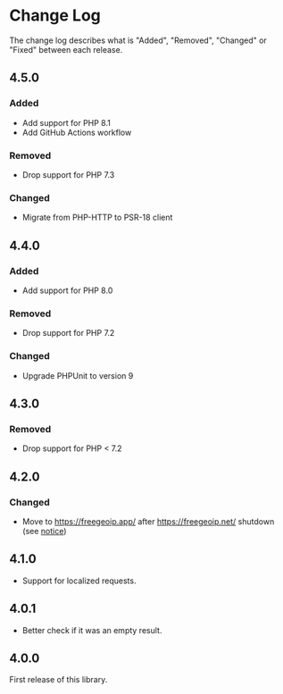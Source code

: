 # Change Log

The change log describes what is "Added", "Removed", "Changed" or "Fixed" between each release.

## 4.5.0

### Added

- Add support for PHP 8.1
- Add GitHub Actions workflow

### Removed

- Drop support for PHP 7.3

### Changed

- Migrate from PHP-HTTP to PSR-18 client

## 4.4.0

### Added

- Add support for PHP 8.0

### Removed

- Drop support for PHP 7.2

### Changed

- Upgrade PHPUnit to version 9

## 4.3.0

### Removed

- Drop support for PHP < 7.2

## 4.2.0

### Changed

- Move to <https://freegeoip.app/> after <https://freegeoip.net/> shutdown (see [notice](http://freegeoip.net/shutdown))

## 4.1.0

- Support for localized requests.

## 4.0.1

- Better check if it was an empty result.

## 4.0.0

First release of this library.
